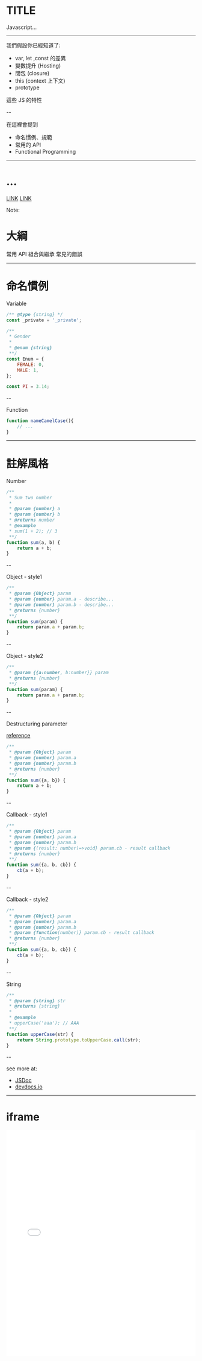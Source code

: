 <style type="text/css">
  /********************************************* 
  * HEADERS
  *********************************************/
  .reveal h1 { 1.6em; }
  .reveal h2 { 1.4em; }
  .reveal h3 { 1.2em; }
  .reveal h4 { 1em; }

  /********************************************* 
  * FONT
  *********************************************/
  .reveal p.left {
      
  }

  /********************************************* 
  * CODE
  *********************************************/
  .reveal pre {
      /* font-size: 1em; */
  }
  .reveal pre code {
      max-height: 80%;
  }
</style>

# TITLE
Javascript...

---
我們假設你已經知道了:

- var, let ,const 的差異
- 變數提升 (Hosting)
- 閉包 (closure)
- this (context 上下文)
- prototype

這些 JS 的特性

--

在這裡會提到

- 命名慣例、規範
- 常用的 API
- Functional Programming

---

# ...
[LINK](#/appendix)
[LINK](#/naming)

Note:
# 大綱
常用 API
組合與繼承
常見的錯誤

---
# 命名慣例
<!-- .slide: id="naming" -->

Variable
```js
/** @type {string} */
const _private = '_private';

/**
 * Gender
 * 
 * @enum {string}
 **/
const Enum = {
    FEMALE: 0,
    MALE: 1,
};

const PI = 3.14;
```
<!-- .element: style="font-size: 100%;" -->

--

Function
```js
function nameCamelCase(){
    // ...
}
```

---

# 註解風格

Number
```js
/**
 * Sum two number
 * 
 * @param {number} a
 * @param {number} b
 * @returns number
 * @example
 * sum(1 + 2); // 3
 **/
function sum(a, b) {
    return a + b;
}
```

--

Object - style1
```js
/**
 * @param {Object} param
 * @param {number} param.a - describe...
 * @param {number} param.b - describe...
 * @returns {number}
 **/
function sum(param) {
    return param.a + param.b;
}
```

--

Object - style2
```js
/**
 * @param {{a:number, b:number}} param
 * @returns {number}
 **/
function sum(param) {
    return param.a + param.b;
}
```

--

Destructuring parameter 

[reference](https://developer.mozilla.org/zh-TW/docs/Web/JavaScript/Reference/Operators/Destructuring_assignment)

```js
/**
 * @param {Object} param
 * @param {number} param.a
 * @param {number} param.b
 * @returns {number}
 **/
function sum({a, b}) {
    return a + b;
}
```

--

Callback - style1
```js
/**
 * @param {Object} param
 * @param {number} param.a
 * @param {number} param.b
 * @param {(result: number)=>void} param.cb - result callback
 * @returns {number}
 **/
function sum({a, b, cb}) {
    cb(a + b);
}
```

--

Callback - style2
```js
/**
 * @param {Object} param
 * @param {number} param.a
 * @param {number} param.b
 * @param {function(number)} param.cb - result callback
 * @returns {number}
 **/
function sum({a, b, cb}) {
    cb(a + b);
}
```

--

String
```js
/**
 * @param {string} str
 * @returns {string}
 * 
 * @example
 * upperCase('aaa'); // AAA
 **/
function upperCase(str) {
    return String.prototype.toUpperCase.call(str);
}
```

--

see more at:
- [JSDoc](https://jsdoc.app/)
- [devdocs.io](https://devdocs.io/jsdoc/)


---

# iframe

<iframe width="100%" height="600px" src="//jsfiddle.net/duskyhell/wbnLah2j/embedded/" allowfullscreen="allowfullscreen" allowpaymentrequest frameborder="0"></iframe>